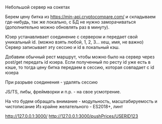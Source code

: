 Небольшой сервер на сокетах

Берем цену битка из https://min-api.cryptocompare.com/ и складываем где-нибудь, так же локально, с БД не нужно заморачиваться (дополнительно можно обновлять раз в минуту).

Юзер устанавливает соединение с сервером и передает свой уникальный id. (можно взять любой, 1, 2, 3… хеш, имя, не важно)
Сервер записывает эту сессию и id в локальный кэш.

Добавим обычный рест маршрут, чтобы можно было на сервер через post/get передать id юзера.
Если полученный по ресту id уже есть в кэше, то тогда цену битка передаем в сессию, которая совпадает с id юзера

При разрыве соединения - удалять сессию

JS/TS, либы, фреймворки и п.р. - на свое усмотрение.

На что будем обращать внимание - модульность, масштабируемость и чистописание
Из крайне желательного - ES2018+, линт

http://127.0.0.1:3000/
http://127.0.0.1:3000/pushPrices/USERID123